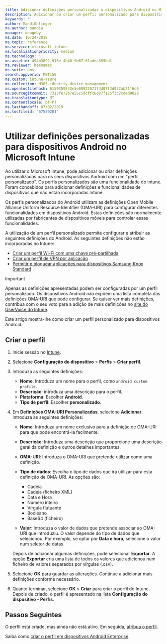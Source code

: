 ```yaml
---
title: Adicionar definições personalizadas a dispositivos Android no Microsoft Intune – Azure | Microsoft Docs
description: Adicionar ou criar um perfil personalizado para dispositivos Android para criar um perfil Wi-Fi com uma chave pré-partilhada, criar um perfil de VPN por aplicação ou permitir/bloquear aplicações para dispositivos Samsung Knox Standard no Microsoft Intune
keywords: ''
author: MandiOhlinger
ms.author: mandia
manager: dougeby
ms.date: 10/24/2018
ms.topic: reference
ms.service: microsoft-intune
ms.localizationpriority: medium
ms.technology: ''
ms.assetid: 494b3892-916e-4b40-9b67-61adec889bdf
ms.reviewer: heenamac
ms.suite: ems
search.appverid: MET150
ms.custom: intune-azure
ms.collection: M365-identity-device-management
ms.openlocfilehash: 6150359843e5e089226717dd07f3d932ab21f6d6
ms.sourcegitcommit: 7315fe72b7e55c5dcffc6d87f185f3c2cded9028
ms.translationtype: MT
ms.contentlocale: pt-PT
ms.lasthandoff: 07/02/2019
ms.locfileid: "67530281"
---
```

# <a name="use-custom-settings-for-android-devices-in-microsoft-intune"></a>Utilizar definições personalizadas para dispositivos Android no Microsoft Intune

Ao utilizar o Microsoft Intune, pode adicionar ou criar definições personalizadas para os seus dispositivos Android com um "perfil personalizado". Os perfis personalizados são uma funcionalidade do Intune. Foram concebidos para adicionar definições e funcionalidades de dispositivos que não estão incorporadas Intune.

Os perfis personalizados do Android utilizam as definições Open Mobile Alliance Uniform Resource Identifier (OMA-URI) para configurar diferentes funcionalidades em dispositivos Android. Estas definições são normalmente utilizadas por fabricantes de dispositivos móveis para controlar essas funcionalidades.

A utilização de um perfil personalizado permite configurar e atribuir as seguintes definições do Android. As seguintes definições não estão incorporadas no Intune:

- [Criar um perfil Wi-Fi com uma chave pré-partilhada](/intune/wi-fi-profile-shared-key)
- [Criar um perfil de VPN por aplicação](/intune/android-pulse-secure-per-app-vpn)
- [Permitir e bloquear aplicações para dispositivos Samsung Knox Standard](/intune/samsung-knox-apps-allow-block)

>[!IMPORTANT]
> Apenas as definições apresentadas podem ser configuradas por um perfil personalizado. Os dispositivos Android não expõem uma lista completa das definições OMA-URI que pode configurar. Se quiser ver mais definições, contribua com o seu voto para a adição de mais definições no [site do UserVoice do Intune](https://microsoftintune.uservoice.com/forums/291681-ideas).

Este artigo mostra-lhe como criar um perfil personalizado para dispositivos Android.

## <a name="create-the-profile"></a>Criar o perfil

1. Inicie sessão no [Intune](https://go.microsoft.com/fwlink/?linkid=2090973).
2. Selecione **Configuração do dispositivo** > **Perfis** > **Criar perfil**.
3. Introduza as seguintes definições:

    - **Nome**: Introduza um nome para o perfil, como `android custom profile`.
    - **Descrição**: introduza uma descrição para o perfil.
    - **Plataforma**: Escolher **Android**.
    - **Tipo de perfil**: Escolher **personalizado**.

4. Em **Definições OMA-URI Personalizadas**, selecione **Adicionar**. Introduza as seguintes definições:

    - **Nome**: Introduza um nome exclusivo para a definição de OMA-URI para que pode encontrá-la facilmente.
    - **Descrição**: Introduza uma descrição que proporcione uma descrição geral da definição e outros detalhes importantes.
    - **OMA-URI**: Introduza o OMA-URI que pretende utilizar como uma definição.
    - **Tipo de dados**: Escolha o tipo de dados que irá utilizar para esta definição de OMA-URI. As opções são:

      - Cadeia
      - Cadeia (ficheiro XML)
      - Data e Hora
      - Número inteiro
      - Vírgula flutuante
      - Booleano
      - Base64 (ficheiro)

    - **Valor**: Introduza o valor de dados que pretende associar ao OMA-URI que introduziu. O valor depende do tipo de dados que selecionou. Por exemplo, se optar por **Data e hora**, selecione o valor num seletor de datas.

    Depois de adicionar algumas definições, pode selecionar **Exportar**. A opção **Exportar** cria uma lista de todos os valores que adicionou num ficheiro de valores separados por vírgulas (.csv).

5. Selecione **OK** para guardar as alterações. Continue a adicionar mais definições conforme necessário. 
6. Quanto terminar, selecione **OK** > **Criar** para criar o perfil do Intune. Depois de criado, o perfil é apresentado na lista **Configuração do dispositivo – Perfis**.

## <a name="next-steps"></a>Passos Seguintes

O perfil está criado, mas ainda não está ativo. Em seguida, [atribua o perfil](device-profile-assign.md).

Saiba como [criar o perfil em dispositivos Android Enterprise](custom-settings-android-for-work.md).

